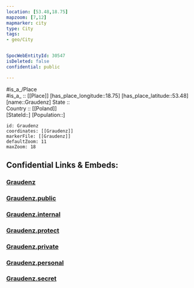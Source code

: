 ```yaml
---
location: [53.48,18.75] 
mapzoom: [7,12] 
mapmarker: city 
type: City
tags:
- geo/City


SpocWebEntityId: 30547
isDeleted: false
confidential: public

---
```

#is_a_/Place  
#is_a_ :: [[Place]] 
[has_place_longitude::18.75] 
[has_place_latitude::53.48] 
[name::Graudenz] 
State ::  
Country :: [[Poland]]  
[StateId::] 
[Population::] 



```leaflet
id: Graudenz
coordinates: [[Graudenz]] 
markerFile: [[Graudenz]] 
defaultZoom: 11 
maxZoom: 18
```


## Confidential Links & Embeds: 

### [Graudenz](/_Standards/Earth/Continent/Europe/Europe~East/Poland/Provinces~Poland/Kuyavian-Pomeranian/City/Graudenz.md) 

### [Graudenz.public](/_public/Earth/Continent/Europe/Europe~East/Poland/Provinces~Poland/Kuyavian-Pomeranian/City/Graudenz.public.md) 

### [Graudenz.internal](/_internal/Earth/Continent/Europe/Europe~East/Poland/Provinces~Poland/Kuyavian-Pomeranian/City/Graudenz.internal.md) 

### [Graudenz.protect](/_protect/Earth/Continent/Europe/Europe~East/Poland/Provinces~Poland/Kuyavian-Pomeranian/City/Graudenz.protect.md) 

### [Graudenz.private](/_private/Earth/Continent/Europe/Europe~East/Poland/Provinces~Poland/Kuyavian-Pomeranian/City/Graudenz.private.md) 

### [Graudenz.personal](/_personal/Earth/Continent/Europe/Europe~East/Poland/Provinces~Poland/Kuyavian-Pomeranian/City/Graudenz.personal.md) 

### [Graudenz.secret](/_secret/Earth/Continent/Europe/Europe~East/Poland/Provinces~Poland/Kuyavian-Pomeranian/City/Graudenz.secret.md)

